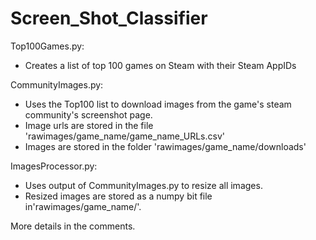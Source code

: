 # Screen_Shot_Classifier

Top100Games.py: 
- Creates a list of top 100 games on Steam with their Steam AppIDs

CommunityImages.py:
- Uses the Top100 list to download images from the game's steam community's screenshot page.
- Image urls are stored in the file 'rawimages/game_name/game_name_URLs.csv'
- Images are stored in the folder 'rawimages/game_name/downloads'

ImagesProcessor.py:
- Uses output of CommunityImages.py to resize all images.
- Resized images are stored as a numpy bit file in'rawimages/game_name/'.

More details in the comments.
